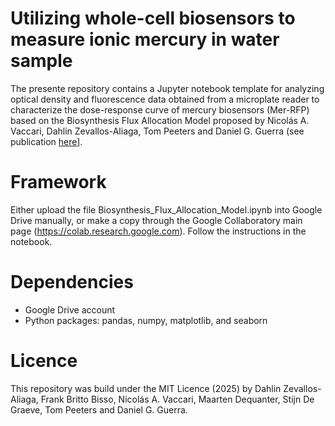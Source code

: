 # Utilizing whole-cell biosensors to measure ionic mercury in water sample

The presente repository contains a Jupyter notebook template for analyzing optical density and fluorescence data obtained from a microplate reader to characterize the dose-response curve of mercury biosensors (Mer-RFP) based on the Biosynthesis Flux Allocation Model proposed by Nicolás A. Vaccari, Dahlin Zevallos-Aliaga, Tom Peeters and Daniel G. Guerra (see publication [here](https://www.biorxiv.org/content/10.1101/2023.12.01.569588v2)].

# Framework

Either upload the file Biosynthesis_Flux_Allocation_Model.ipynb into Google Drive manually, or make a copy through the Google Collaboratory main page (https://colab.research.google.com). Follow the instructions in the notebook.

# Dependencies

* Google Drive account
* Python packages: pandas, numpy, matplotlib, and seaborn

# Licence
This repository was build under the MIT Licence (2025) by Dahlin Zevallos-Aliaga, Frank Britto Bisso, Nicolás A. Vaccari, Maarten Dequanter, Stijn De Graeve, Tom Peeters and Daniel G. Guerra.


